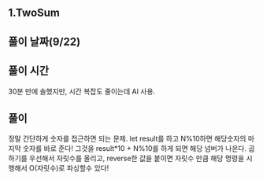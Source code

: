 ## 1.TwoSum

## 풀이 날짜(9/22)

## 풀이 시간

30분 만에 솔했지만, 시간 복잡도 줄이는데 AI 사용.

## 풀이

정말 간단하게 숫자를 접근하면 되는 문제.
let result를 하고
N%10하면 해당숫자의 마지막 숫자를 바로 준다!
그것을 result\*10 + N%10를 하게 되면 해당 넘버가 나온다.
곱하기를 우선해서 자릿수를 올리고, reverse한 값을 붙이면
자릿수 만큼 해당 명령을 시행해서 O(자릿수)로 파싱할수 있다!
